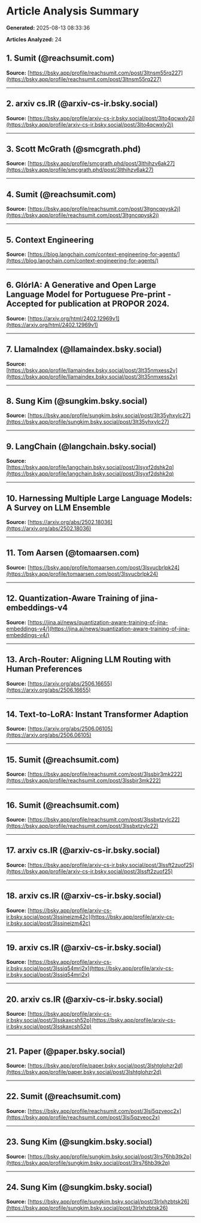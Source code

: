 # Article Analysis Summary

**Generated:** 2025-08-13 08:33:36

**Articles Analyzed:** 24

## 1. Sumit (@reachsumit.com)

**Source:** [https://bsky.app/profile/reachsumit.com/post/3ltnsm55rq227](https://bsky.app/profile/reachsumit.com/post/3ltnsm55rq227)

---

## 2. arxiv cs.IR (@arxiv-cs-ir.bsky.social)

**Source:** [https://bsky.app/profile/arxiv-cs-ir.bsky.social/post/3lto4qcwxly2j](https://bsky.app/profile/arxiv-cs-ir.bsky.social/post/3lto4qcwxly2j)

---

## 3. Scott McGrath (@smcgrath.phd)

**Source:** [https://bsky.app/profile/smcgrath.phd/post/3lthihzv6ak27](https://bsky.app/profile/smcgrath.phd/post/3lthihzv6ak27)

---

## 4. Sumit (@reachsumit.com)

**Source:** [https://bsky.app/profile/reachsumit.com/post/3ltgncqpysk2j](https://bsky.app/profile/reachsumit.com/post/3ltgncqpysk2j)

---

## 5. Context Engineering

**Source:** [https://blog.langchain.com/context-engineering-for-agents/](https://blog.langchain.com/context-engineering-for-agents/)

---

## 6. GlórIA: A Generative and Open Large Language Model for Portuguese Pre-print - Accepted for publication at PROPOR 2024.

**Source:** [https://arxiv.org/html/2402.12969v1](https://arxiv.org/html/2402.12969v1)

---

## 7. LlamaIndex (@llamaindex.bsky.social)

**Source:** [https://bsky.app/profile/llamaindex.bsky.social/post/3lt35nmxess2v](https://bsky.app/profile/llamaindex.bsky.social/post/3lt35nmxess2v)

---

## 8. Sung Kim (@sungkim.bsky.social)

**Source:** [https://bsky.app/profile/sungkim.bsky.social/post/3lt35yhxylc27](https://bsky.app/profile/sungkim.bsky.social/post/3lt35yhxylc27)

---

## 9. LangChain (@langchain.bsky.social)

**Source:** [https://bsky.app/profile/langchain.bsky.social/post/3lsyxf2dshk2q](https://bsky.app/profile/langchain.bsky.social/post/3lsyxf2dshk2q)

---

## 10. Harnessing Multiple Large Language Models: A Survey on LLM Ensemble

**Source:** [https://arxiv.org/abs/2502.18036](https://arxiv.org/abs/2502.18036)

---

## 11. Tom Aarsen (@tomaarsen.com)

**Source:** [https://bsky.app/profile/tomaarsen.com/post/3lsvucbrlpk24](https://bsky.app/profile/tomaarsen.com/post/3lsvucbrlpk24)

---

## 12. Quantization-Aware Training of jina-embeddings-v4

**Source:** [https://jina.ai/news/quantization-aware-training-of-jina-embeddings-v4/](https://jina.ai/news/quantization-aware-training-of-jina-embeddings-v4/)

---

## 13. Arch-Router: Aligning LLM Routing with Human Preferences

**Source:** [https://arxiv.org/abs/2506.16655](https://arxiv.org/abs/2506.16655)

---

## 14. Text-to-LoRA: Instant Transformer Adaption

**Source:** [https://arxiv.org/abs/2506.06105](https://arxiv.org/abs/2506.06105)

---

## 15. Sumit (@reachsumit.com)

**Source:** [https://bsky.app/profile/reachsumit.com/post/3lssbir3mk222](https://bsky.app/profile/reachsumit.com/post/3lssbir3mk222)

---

## 16. Sumit (@reachsumit.com)

**Source:** [https://bsky.app/profile/reachsumit.com/post/3lssbxtzylc22](https://bsky.app/profile/reachsumit.com/post/3lssbxtzylc22)

---

## 17. arxiv cs.IR (@arxiv-cs-ir.bsky.social)

**Source:** [https://bsky.app/profile/arxiv-cs-ir.bsky.social/post/3lssft2zuof25](https://bsky.app/profile/arxiv-cs-ir.bsky.social/post/3lssft2zuof25)

---

## 18. arxiv cs.IR (@arxiv-cs-ir.bsky.social)

**Source:** [https://bsky.app/profile/arxiv-cs-ir.bsky.social/post/3lssineizm42c](https://bsky.app/profile/arxiv-cs-ir.bsky.social/post/3lssineizm42c)

---

## 19. arxiv cs.IR (@arxiv-cs-ir.bsky.social)

**Source:** [https://bsky.app/profile/arxiv-cs-ir.bsky.social/post/3lssiq54mri2x](https://bsky.app/profile/arxiv-cs-ir.bsky.social/post/3lssiq54mri2x)

---

## 20. arxiv cs.IR (@arxiv-cs-ir.bsky.social)

**Source:** [https://bsky.app/profile/arxiv-cs-ir.bsky.social/post/3lsskaxcsh52p](https://bsky.app/profile/arxiv-cs-ir.bsky.social/post/3lsskaxcsh52p)

---

## 21. Paper (@paper.bsky.social)

**Source:** [https://bsky.app/profile/paper.bsky.social/post/3lshtglohzr2d](https://bsky.app/profile/paper.bsky.social/post/3lshtglohzr2d)

---

## 22. Sumit (@reachsumit.com)

**Source:** [https://bsky.app/profile/reachsumit.com/post/3lsi5qzveoc2x](https://bsky.app/profile/reachsumit.com/post/3lsi5qzveoc2x)

---

## 23. Sung Kim (@sungkim.bsky.social)

**Source:** [https://bsky.app/profile/sungkim.bsky.social/post/3lrs76hb3tk2p](https://bsky.app/profile/sungkim.bsky.social/post/3lrs76hb3tk2p)

---

## 24. Sung Kim (@sungkim.bsky.social)

**Source:** [https://bsky.app/profile/sungkim.bsky.social/post/3lrlxhzbtsk26](https://bsky.app/profile/sungkim.bsky.social/post/3lrlxhzbtsk26)

---

